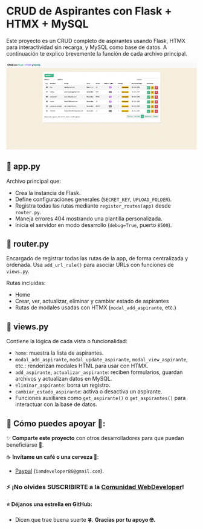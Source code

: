 # CRUD de Aspirantes con Flask + HTMX + MySQL

Este proyecto es un CRUD completo de aspirantes usando Flask, HTMX para interactividad sin recarga, y MySQL como base de datos. A continuación te explico brevemente la función de cada archivo principal.

![image](https://raw.githubusercontent.com/urian121/imagenes-proyectos-github/refs/heads/master/crud-flask-htmx-mysql.gif)

## 📁 app.py

Archivo principal que:

- Crea la instancia de Flask.
- Define configuraciones generales (`SECRET_KEY`, `UPLOAD_FOLDER`).
- Registra todas las rutas mediante `register_routes(app)` desde `router.py`.
- Maneja errores 404 mostrando una plantilla personalizada.
- Inicia el servidor en modo desarrollo (`debug=True`, puerto `8500`).


## 📁 router.py

Encargado de registrar todas las rutas de la app, de forma centralizada y ordenada. Usa `add_url_rule()` para asociar URLs con funciones de `views.py`.

Rutas incluidas:
- Home
- Crear, ver, actualizar, eliminar y cambiar estado de aspirantes
- Rutas de modales usadas con HTMX (`modal_add_aspirante`, etc.)


## 📁 views.py

Contiene la lógica de cada vista o funcionalidad:

- `home`: muestra la lista de aspirantes.
- `modal_add_aspirante`, `modal_update_aspirante`, `modal_view_aspirante`, etc.: renderizan modales HTML para usar con HTMX.
- `add_aspirante`, `actualizar_aspirante`: reciben formularios, guardan archivos y actualizan datos en MySQL.
- `eliminar_aspirante`: borra un registro.
- `cambiar_estado_aspirante`: activa o desactiva un aspirante.
- Funciones auxiliares como `get_aspirante()` o `get_aspirantes()` para interactuar con la base de datos.


## 🙌 Cómo puedes apoyar 📢:

✨ **Comparte este proyecto** con otros desarrolladores para que puedan beneficiarse 📢.

☕ **Invítame un café o una cerveza 🍺**:
   - [Paypal](https://www.paypal.me/iamdeveloper86) (`iamdeveloper86@gmail.com`).

### ⚡ ¡No olvides SUSCRIBIRTE a la [Comunidad WebDeveloper](https://www.youtube.com/WebDeveloperUrianViera?sub_confirmation=1)!


#### ⭐ **Déjanos una estrella en GitHub**:
   - Dicen que trae buena suerte 🍀.
**Gracias por tu apoyo 🤓.**
